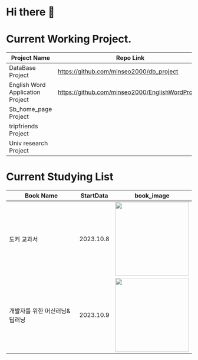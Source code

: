 # Hi there 👋

# Current Working Project.
|Project Name|Repo Link|Start Date|End Data |
|---|---|---|---|
|DataBase Project|https://github.com/minseo2000/db_project|2023.10.13||
|English Word Application Project|https://github.com/minseo2000/EnglishWordProject|2023.10.14||
|Sb_home_page Project| |2023.10.16||
|tripfriends Project||2023.03.16|2023.10.17|
|Univ research Project||2023.06.06||


# Current Studying List
|Book Name|StartData|book_image|
|---|---|---|
|도커 교과서|2023.10.8|<img src="https://github.com/minseo2000/minseo2000/assets/59526414/90545e32-9690-4838-b498-d8b77d3ad98e" width="200">
|개발자를 위한 머신러닝&딥러닝 |2023.10.9 |<img src="https://github.com/minseo2000/minseo2000/assets/59526414/be268d61-3c2d-4725-a50d-c59434b14bb3" width="200">|


<!--
**minseo2000/minseo2000** is a ✨ _special_ ✨ repository because its `README.md` (this file) appears on your GitHub profile.

Here are some ideas to get you started:

- 🔭 I’m currently working on ...
- 🌱 I’m currently learning ...
- 👯 I’m looking to collaborate on ...
- 🤔 I’m looking for help with ...
- 💬 Ask me about ...
- 📫 How to reach me: ...
- 😄 Pronouns: ...
- ⚡ Fun fact: ...
-->
